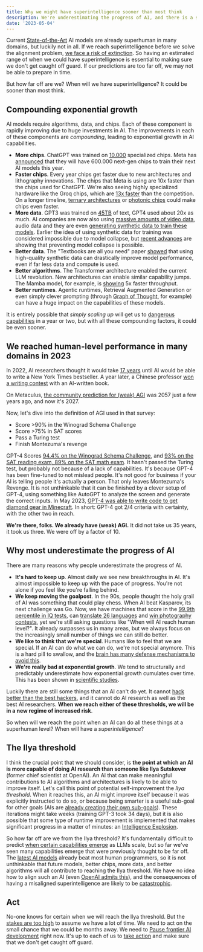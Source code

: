 ```yaml
---
title: Why we might have superintelligence sooner than most think
description: We're underestimating the progress of AI, and there is a small but realistic chance that we are very close to a superintelligence.
date: '2023-05-04'
---
```


Current [State-of-the-Art](/sota) AI models are already superhuman in many domains, but luckily not in all.
If we reach superintelligence before we solve the alignment problem, [we face a risk of extinction](/xrisk).
So having an estimated range of when we could have superintelligence is essential to making sure we don't get caught off guard.
If our predictions are too far off, we may not be able to prepare in time.

But how far off are we?
When will we have superintelligence?
It could be sooner than most think.

## Compounding exponential growth

AI models require algorithms, data, and chips.
Each of these component is rapidly improving due to huge investments in AI.
The improvements in each of these components are _compounding_, leading to exponential growth in AI capabilities.

- **More chips**. ChatGPT was trained on [10.000](https://www.fierceelectronics.com/sensors/chatgpt-runs-10k-nvidia-training-gpus-potential-thousands-more) specialized chips. Meta has [announced](https://www.datacenterdynamics.com/en/news/meta-to-operate-600000-gpus-by-year-end/) that they will have 600.000 next-gen chips to train their next AI models this year.
- **Faster chips**. Every year chips get faster due to new architectures and lithography innovations. The chips that Meta is using are 10x faster than the chips used for ChatGPT. We're also seeing highly specialized hardware like the Groq chips, which are [13x faster](https://mezha.media/en/2024/02/22/groq-s-new-ai-chip-offers-to-increase-chatgpt-speed-by-13-times/) than the competition. On a longer timeline, [ternary architectures](https://arxiv.org/pdf/2402.17764.pdf) or [photonic chips](https://www.nature.com/articles/s41566-024-01394-2) could make chips even faster.
- **More data**. GPT3 was trained on [45TB](https://community.openai.com/t/what-is-the-size-of-the-training-set-for-gpt-3/360896) of text, GPT4 used about 20x as much. AI companies are now also using [massive amounts of video data](https://www.404media.co/nvidia-ai-scraping-foundational-model-cosmos-project/), audio data and they are even [generating synthetic data to train these models](https://arxiv.org/pdf/2401.10020). Earlier the idea of using synthetic data for training was considered impossible due to model collapse, but [recent advances](https://arxiv.org/abs/2406.07515) are showing that preventing model collapse is possible.
- **Better data**. The "Textbooks are all you need" paper [showed](https://arxiv.org/abs/2306.11644) that using high-quality synthetic data can drastically improve model performance, even if far less data and compute is used.
- **Better algorithms**. The Transformer architecture enabled the current LLM revolution. New architectures can enable similar capability jumps. The Mamba model, for example, is [showing](https://arxiv.org/abs/2312.00752) 5x faster throughput.
- **Better runtimes**. Agentic runtimes, Retrieval Augmented Generation or even simply clever prompting (through [Graph of Thought](https://arxiv.org/abs/2305.16582), for example) can have a huge impact on the capabilities of these models.

It is entirely possible that _simply scaling up_ will get us to [dangerous capabilities](/dangerous-capabilities) in a year or two, but with all these compounding factors, it could be even sooner.

## We reached human-level performance in many domains in 2023

In 2022, AI researchers thought it would take [17 years](https://aiimpacts.org/2022-expert-survey-on-progress-in-ai/) until AI would be able to write a New York Times bestseller.
A year later, a Chinese professor [won a writing contest](https://www.scmp.com/news/china/science/article/3245725/chinese-professor-used-ai-write-science-fiction-novel-then-it-won-national-award) with an AI-written book.

On Metaculus, [the community prediction for (weak) AGI](https://www.metaculus.com/questions/3479/date-weakly-general-ai-is-publicly-known/) was 2057 just a few years ago, and now it's 2027.

Now, let's dive into the definition of AGI used in that survey:

- Score >90% in the Winograd Schema Challenge
- Score >75% in SAT scores
- Pass a Turing test
- Finish Montezuma's revenge

GPT-4 Scores [94.4% on the Winograd Schema Challenge](https://d-kz.medium.com/evaluating-gpt-3-and-gpt-4-on-the-winograd-schema-challenge-reasoning-test-e4de030d190d), and [93% on the SAT reading exam, 89% on the SAT math exam](https://www.cnbc.com/2023/03/14/openai-announces-gpt-4-says-beats-90percent-of-humans-on-sat.html).
It hasn't passed the Turing test, but probably not because of a lack of capabilities.
It's because GPT-4 has been fine-tuned to not mislead people. It's not good for business if your AI is telling people it's actually a person.
That only leaves Montezuma's Revenge.
It is not unthinkable that it can be finished by a clever setup of GPT-4, using something like AutoGPT to analyze the screen and generate the correct inputs.
In May 2023, [GPT-4 was able to write code to get diamond gear in Minecraft](https://the-decoder.com/minecraft-bot-voyager-programs-itself-using-gpt-4/).
In short: GPT-4 got 2/4 criteria with certainty, with the other two in reach.

**We're there, folks.
We already have (weak) AGI.**
It did not take us 35 years, it took us three.
We were off by a factor of 10.

## Why most underestimate the progress of AI

There are many reasons why people underestimate the progress of AI.

- **It's hard to keep up**. Almost daily we see new breakthroughs in AI. It's almost impossible to keep up with the pace of progress. You're not alone if you feel like you're falling behind.
- **We keep moving the goalpost**. In the 90s, people thought the holy grail of AI was something that could play chess. When AI beat Kasparov, its next challenge was Go. Now, we have machines that score in the [99.9th percentile in IQ tests](https://bgr.com/tech/chatgpt-took-an-iq-test-and-its-score-was-sky-high/), can [translate 26 languages](https://bgr.com/tech/chatgpt-took-an-iq-test-and-its-score-was-sky-high/) and [win photography contests](https://www.scientificamerican.com/article/how-my-ai-image-won-a-major-photography-competition/), yet we're still asking questions like "When will AI reach human level?". It already surpasses us in many areas, but we always focus on the increasingly small number of things we can still do better.
- **We like to think that we're special**. Humans like to feel that we are special. If an AI can do what we can do, we're not special anymore. This is a hard pill to swallow, and the [brain has many defense mechanisms to avoid this](psychology-of-x-risk).
- **We're really bad at exponential growth**. We tend to structurally and predictably underestimate how exponential growth cumulates over time. This has been shown in [scientific studies](https://www.researchgate.net/figure/Underestimation-of-exponential-growth-a-shows-the-participants-prediction-of-the_fig4_351171143).

Luckily there are still some things that an AI can't do yet.
It cannot [hack better than the best hackers](/cybersecurity-risks), and it cannot do AI research as well as the best AI researchers.
**When we reach either of these thresholds, we will be in a new regime of increased risk**.

So when will we reach the point when an AI can do all these things at a superhuman level?
When will have a _superintelligence_?

## The Ilya threshold

I think the crucial point that we should consider, is **the point at which an AI is more capable of doing AI research than someone like Ilya Sutskever** (former chief scientist at OpenAI).
An AI that can make meaningful contributions to AI algorithms and architectures is likely to be able to improve itself.
Let's call this point of potential self-improvement the _Ilya threshold_.
When it reaches this, an AI might improve itself because it was explicitly instructed to do so, or because being smarter is a useful sub-goal for other goals (AIs are [already creating their own sub-goals](https://github.com/Significant-Gravitas/Auto-GPT)).
These iterations might take weeks (training GPT-3 took 34 days), but it is also possible that some type of runtime improvement is implemented that makes significant progress in a matter of minutes: an [Intelligence Explosion](https://www.youtube.com/watch?v=5qfIgCiYlfY).

So how far off are we from the Ilya threshold?
It's fundamentally difficult to predict [when certain capabilities emerge](https://arxiv.org/abs/2206.07682) as LLMs scale, but so far we've seen many capabilities emerge that were previously thought to be far off.
The [latest AI models](/sota) already beat most human programmers, so it is not unthinkable that future models, better chips, more data, and better algorithms will all contribute to reaching the Ilya threshold.
We have no idea how to align such an AI (even [OpenAI admits this](https://youtu.be/L_Guz73e6fw?t=1477)), and the consequences of having a misaligned superintelligence are likely to be [catastrophic](/xrisk).

## Act

<!--Anthropic co-founder Ben Mann [believes](https://x.com/ai_ctrl/status/1819173703869255879/photo/0) there's a 30% chance that Claude 3 (their latest model) can autonomously replicate, given fine-tuning and clever prompting.
Ex-OpenAI researcher Daniel Kokotajlo thinks there's a [15% chance](https://x.com/ai_ctrl/status/1819173703869255879/photo/0) we'll have AGI in 2024.-->
No-one knows for certain when we will reach the Ilya threshold.
But the [stakes are too high](/xrisk) to assume we have a lot of time.
We need to act on the small chance that we could be months away.
We need to [Pause frontier AI development](/proposal) right now.
It's up to each of us to [take action](/action) and make sure that we don't get caught off guard.

